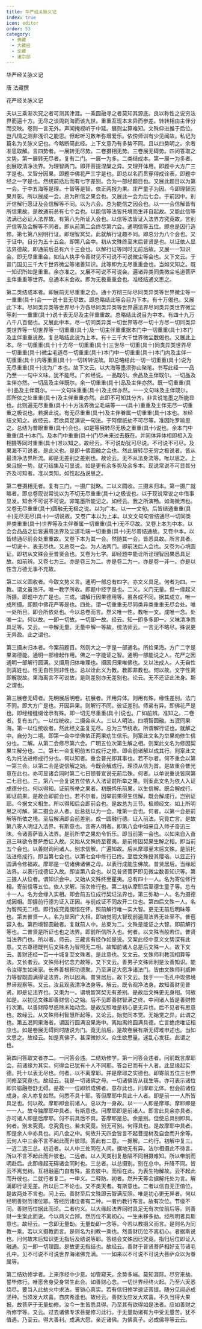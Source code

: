 ```yaml
---
title: 华严经关脉义记
index: true
icon: editor
order: 53
category:
  - 佛藏
  - 大藏经
  - 论藏
  - 诸宗部
---
```


  华严经关脉义记  

唐 法藏撰  

花严经关脉义记  

夫以三乘渐次究之者可测其津涯。一乘圆融寻之者莫知其源底。良以称性之说穷法界而遍十方。无尽之谈周刹海而该九世。重重互现本末异而参差。转转相由主伴分而交映。卷则一言无外。声闻掩视听于中延。展则尘算难知。文殊仰进推于后位。岂凡情之测非浅识之能思。但起听习数年弥增爱乐。依傍师训有少见闻故。私记为篇名为关脉义记也。今略断简此经。上下文意乃有多势不同。且以四势明之。余者准思取解。言四势者。一展转无尽势。二卷摄相无势。三卷展无碍势。四问答取之文势。第一展转无尽者。复有二门。一展一为多。二类结成本。第一展一为多者。创展取清净法界。为理智两门。即开菩提涅槃之异。又理开体用。即题中大方广三字是也。又智分因果。即题中佛花严三字是也。即总以名而贯穿得成诠表。即题中经之一字是也。然统前括后而有七字差别。合为一部经题目也。又展此题目以为第一会。于中五海等是理。十智等是智。依正两报为果。庄严童子为因。今即理智因果并彰。所以展成一会。总为所信之果会也。又展此一会为后七会。于前因中。别开信解行愿证及会信解等不同。以为六会。总为能信之因会也。以一一会信解皆有所信果故。是故通前总有七个会也。以能信等法皆托境而生非自起故。又能此信等法满已必证入法界故。有第八为所证入会也。以信等法皆证入法界方究竟故。言别开信等及会解等不同者。即从前第二会终尽第六会。通明信等五位。即总是因行造修。第七第八别明行证。即理智冥契。此就解行证趣不同。即总分为八个会也。又于证中。自分为五十五会。即第八会中。初从文殊终至末后普贤是也。以证依人显法界德故。即通前后总有六十三会也。以解行证等同时无前后故。又展一一知识会。即无尽重重会。如仙人执手令善财见不可说不可说微尘等会也。又下文云。于普门国见三千大千世界微尘等诸善知识。此等即为无尽重重会也。当如文知之。既一知识所如是重重。余亦准之。又展不可说不可说会。遍诸异类同类微尘毛道菩萨主伴重重等世界。总通本末会故。即为无极重重会也。准经结通文思之。  

第二类结成本者。即展前无尽重重之会。通十方彻三际尽同类异类等世界微尘等一一重重(具十)会一一说十显无尽故。即总略结此等会目为下本。有十万偈也。又展此下本。尽同类异类等世界尽十方各尽同类异类等世界遍法界尽同类异类世界微尘等刹一一重重(具十)说十表无尽及主伴重重故。总略结此说目为中本。有四十九万八千八百偈也。又展此中本。尽一切同类异类一切世界等尽一切十方尽一切同类异类世界等一切世界等一切重重(具十)及一切主伴重重据本门中一切重重(具十)本门及主伴重重说故。复总略结此说为上本。有十三千大千世界微尘数偈也。又展此上本。尽一切重重(具十)十方尽一切重重(具十)三世尽一切重(具十)同类异类世界尽一切重重(具十)微尘毛道尽一切重重(具十)本门中一切重重(具十)本门内及主伴一切重重(具十)内等重重(具十)一切转转说故。即总略结此一切一切重重(具十)说为无尽重重(具十)说为广本也。故下文云。以大海等墨须弥山聚笔。书写此经一一品乃至一一句中义味。犹不能尽。广如经说。一品既尔。余品及主伴既尔。一切品及主伴亦然。一切品及主伴既尔。余一切重重(具十)品及主伴亦然。既一切重重(具十)品及主伴既尔。一一文句味重重(具十)及主伴亦然。一一文句味及主伴既尔。即所依之处重重(具十)及主伴重重亦然。此即不可知其分齐。非言说笔墨之所能显也。此则遍无尽重重(具十)十方法界微尘毛端等一一(具十)重重及主伴无尽一切重重之极说也。若据此说。有无尽重重(具十)及主伴眷属一切重重(具十)本也。准经结文知之。故经云。若欲具足演说一句法。于阿僧祇劫不可尽等。准因陀罗喻思之。总结为普眼重重(具十)会也。如是等展转尽无极之重重(具十)说也。余本门中重重(具十)本门。及本门中重重(具十)门尽未来过去既在。并同体异体相即相入及相摄等同时重重(具十)准以知之。故经云。不可说劫犹可尽说。不可说不可尽。及果海不可说者。是此义也。是即十佛圆融之会也。然此展转尽无穷之极说者。皆从最清净法界所流。即是无差别之差别也。故论云。无不从法身流等。唯以思之。上来且据一势。就可结集及可显说。如是更有余多势及余多本。现说常说不可显其分齐及可知者。准以类知。如性起品说思之。  

第二卷摄相无者。复有三门。一摄广就略。二以义圆收。三摄末归本。第一摄广就略者。即总卷现说常说以为不切无尽重重(具十)之极说也。以于现说常说之中借事显发。知余不可说不可说。非笔墨所能记之。如经云。我之所演畅。如海微渧也。又卷无尽重重(具十)圆融无无极之说。以为广本。以一一文句。后皆结通重重(具十)无尽无尽(具十)一切说故。又卷广本以为上本。以文文句句皆结通尽一切同类异类重重(具十)世界等及主伴眷属一切重重(具十)无不尽故。又卷上本为中本。以会会品品之后皆遍周法界及尘道毛端一切重重(具十)无尽普结通故。又卷中本。以皆结通尽前会处重重故。又卷下本为其一会。然随其一会。皆悉具故。所言具者。一切说十。表无尽也。又总卷一会。为人法两门。即前法后人会也。又卷为心境圆证。即初从文殊会至普贤会也。又卷为七字。即经题中能诠所诠理智因果悉具足故。如前辨。又卷七为三。亦是卷三为二。亦是卷二为一。亦是卷一非一。亦是以性含万德无事不充故。  

第二以义圆收者。今取文势义言。通明一部总有四字。亦文义具足。何者为四。一教。谓文虽浩汗。唯一教字所收。即题中经字是也。二义。义门无量。但一缘起义所摄。即题中方广是也。三成。谓解行因果德用等。虽各成不同。据其成立。唯一成所摄。即题中佛花严等是也。四处。谓一切重重无尽同类异类重重无尽会处。唯一处所目。即会所依处也。今以总卷而言。然义唯一性。教唯一文。成唯一念。处唯一尘。何以故。一即一切故。一切即一故。经云。知一即多多即一。义味清净悉具足等。又云。一中解无量。无量中解一等故。统法师云。一言无不略尽。殊说更无异盈。此之谓也。  

第三摄末归本者。今案前题目。然则大之一字是一部通名。所捡果海。方广二字是果海德能。通明一部缘起作用。佛之一字能证之智。通明一部能说之人。花严之因通明一部解行圆满。又摄用归体唯理也。摄因归果唯佛也。又以法成人。人无自性则真姓也。性无自性则非性也。总以诠此义为教。教即非教也。何以故。文字性离即解脱故。果海离言不可说故。是则差别亦无差别也。论云。无不还证此法身。斯之谓也。  

第三展卷无碍者。先明展后明卷。初展者。开用异体。则用有殊。缘性差别。法门不同。即大方广是也。开因异果。则解行不同。彼证差别。师弟有异。即佛花严是也。即经缕缝缀诠示有殊。即一切无尽重重(具十)说也。广如前辨。准知之。二卷者。复有五门。一以位统收。二摄会从人。三以人明法。四境智圆融。五泯同果海。第一以位统收者。然此经文虽复无尽。总为三节统收。所谓解行证也。就解之中。自分为二境。即第一会中举佛依正两果劝生信乐。则案此文名为举果劝修生信分也。二解。从第二会修尽第六会。广明五位次第生解之相。则案此文名为修因契果生解分也。二。第七一会复明前五位成行之修。即会前诸解以成其行。则案此文名为托法进修成行分也。何以知者。重会普光即其事也。若不尔者。何不重会以第一第三会。以第二会是说信解之始。今既会解成行。理须从信为首。是故重会普光意在此也。亦可显诸会同时第二七日顿普宣说无前后殊。何者。以单说重说皆同第二七日也。三。第八一会复说五位依人入法证前所举之果。则案此文名为依人入证成德分也。何以得知。证前所举之果者。初既悕乐前果。以生信解。既会解成行。即证前果。是故会即前会也。若不尔者。因举前果得生信解。既会解成行。岂别证耶。今据文义相生。所以得知后会即前会也。是故总为三节。极顺经文。如上所明思之可解。第二摄会从人者。后总括以为一会。唯第一会也。何者。以第一会是前解等所依之境。至后解满即会前差别。成一圆融行德。证入前法。究竟亡言。是故第八寄人明证入法界。有斯意也。言寄人明者。即第八会中如来自入师子奋迅三昧。令诸菩萨皆入法界。是前所举之果劝令忻乐。即当前第一会也。以如来自入奋迅三昧欲令菩萨悉证入故。又始从文殊终至瞿夷。是前修因契果生解之相。即当前五个会也。以善财询问诸人。别求信解。广遍知故。后从摩耶至末后文殊。是前托法进修成行。即当第七会也。以第七会中修行已终。至后文殊授其璎珞。以显正行圆满令修福故。摩耶是一切诸佛诸佛之母。以表行成能生佛故。普贤居后。当缘起法界。以表行成德证入故。即当第八会也。以见普贤菩萨即见微尘数善知识等。第三摄人从位者。谓知识会中。又始从文殊终至瞿夷。总有四十一人。名为寄位修行相。寄前信等五位。依人求解。渐次修行也。第二初从摩耶后至德生童子等。总有十一人。名为会缘入实相。即会前五位成行契证法界也。第三弥勒一人。名为摄德成因相。即摄前行德为证入正因。与前成证不同故开二位也。第四后文殊一人。名为智照无二相。即行成究竟朗悟在怀。照前解行唯一实大智。更无无前后明昧等也。第五普贤一人。名为显因广大相。即始觉同大智现前遍周法界无处至不。普苞容入也。第四境智圆融者。复就前人中。总束为二。文殊是能证之大智。即前解行等也。二普贤是所证也也之法界。即前所信所入也。何者。以文殊当般若位。普贤当法界门也。所以者。师云。三藏言有经作如是说。又案此经中意义文势深有此意。又古尊德既判后文殊名为智照无二相。故知前诸人总是后文殊一人。故下文云。善财还经一百一十城复至文殊者。是此意也。又文云。文殊师利教我相算等法。又长者云。文殊师利忆念力故等。又下文云。善男子文殊师利是汝善知识。能令汝得生如来家。长养善根积功德聚。乃至满足大愿净诸法门。皆由文殊师利威神力等智既圆满得证法界。所以因满。普贤居后。故下文云。我于一一毛孔中现佛境界谛观察等。又云。汝且观我清净法身等。解云。既令观净法身。故知善财见普贤。即是证法界也。又束为一。谓境智冥契无有差别。是故后文殊更无身相。何故如是。以初见文殊即善财信心之始。后不见即善财智满之终。中间诸人皆是善财修行次第。以善财障尽惑除未始动念。是故反照唯是初心更无异也。后不见者有思意也。故经云。从文殊师利智慧所起等。又论云。始觉同本觉。无始觉之异。此谓之也。第五泯同果海者。谓因行圆满没果海中。离始离终圆满具德。亡言绝虑唯证相应也。如是卷展无碍同时随说为门。竟无前后。是故卷展有斯无碍难申述也。当如文思之。故经云。如是真佛子。甚深微妙义。众生欲思量。迷乱心发狂。此谓之也。  

第四问答取文者亦二。一问答会违。二结劝修学。第一问答会违者。问前既言摩耶会。前诸缘为其实。何得会已犹有十人不同耶。答会已而有十人者。此显缘起实德。托十以表无尽也。何者。以不离摩耶。并是摩耶之实德也。即寄前五位三世界同修至究竟也。故经云。我是一切诸佛之母。一切诸佛皆从我生等。亦可表示诸位即异镕融卷舒无碍。是故一一位即辨成佛者。意存此也。问摩耶无体。但会前诸位成身。余人亦复如然。何悉不具十耶。答但摩耶中具此十人者。即是前一一人所皆具足也。何以故。摩耶即会前诸人。总以为一身故。以一一人即是摩耶。摩耶即是一一人。故今独摩耶中具者。有斯意也。问摩耶即是前诸人。即言此具余亦具者。亦可诸人即是后摩耶。何不前具后不具。答摩耶是总。余是别。但使总具别即具。何者。别未究竟。总究竟也。若未究竟。别无可别。何得具也。是故摩耶中具者。即是余人中亦具也。问八会之中。何故升天四会皆言不起菩提树及自会而升余等。云何人中三会不言不起此而升彼耶。答此有二意。一据解。二约行。初解中复三。一近二远三总。初近者。以人中三处同在人间。据地无有异。法尔相摄此不待言。所以不言不起此而升彼也。二远者。以人天类别复悬隔不同相摄难知。所以带前而明赴后。此即缘起无碍诸会同时也。三总者。以总摄别。别在总中。升降不同。皆云不离觉树。互相融遍门自有殊。虽去彼中。而恒在此。为表生物解故。云不起此而升彼也。二就行者复二。一申义。二释防。初者。然升天等会据解托处为言。解满即行证无差。所以后二不论也。又不类天者。有斯意也。二者以信自无正值位。是故两处不言也。问上云。善财至后文殊即云智满反照。唯是初心更无异者。何以经明善财历诸位耶。答经历诸位者有二种。一者约教行布言。故有次位。节级不同。善财历位据此而论。二者约义。以大缘起法界同时具足无有次位前后等。则善财一生案此而说。今以两义合辨。然历位不离初心。一生未移多劫。经所明者具斯意也。故经云。一念即无量劫。无量劫即一念等。今若以教摄义而言。是则名为同教一乘。若以义摄教而言。是则名为别教一乘也。然善财历位不离初心。者据斯说也。问何故末后知识更无指后及结说等耶。答结会文殊因已究竟。指归后位即证入融通。见一即一切理圆。是故更无指结也。故经云。善财于普贤菩萨相好支节诸毛孔中。见不可说不可说世界海诸佛充满。一一如来以不可说不可说大菩萨众以为眷属等。  

第二结劝修学者。上来序经中少意。如管窥天。余势多端。莫知涯际。尽穷来劫。誓毕修行。唯愿舍身受身常生此会。如善财心念。一切世界经终火起。乃至六天悉烧尽。要当入此劫火中求法。誓铠心真实。若有信归修学速证菩提。随分见闻必成坚种。当须发大欢喜。自庆希逢也。故经云。善财汝应发大欢喜。不久当得大果报。故菩萨于无量劫修。汝今一生皆悉具得。乃至其有欲得如是法者。应如善财之所修学等。又云。过去诸佛专求菩提修习此行。于无量劫诸有为中受无量苦。犹不值遇。乃至云。得大善利。成满大愿。亲近诸佛。为佛真子。必成佛导等云云。  
